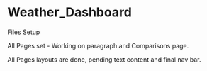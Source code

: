 # Weather_Dashboard

Files Setup

All Pages set - Working on paragraph and Comparisons page.

All Pages layouts are done, pending text content and final nav bar.